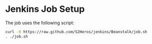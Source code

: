 # Jenkins Job Setup
The job uses the following script:

```bash
curl -O https://raw.github.com/S2Heros/jenkins/Beanstalk/job.sh
. ./job.sh
```
